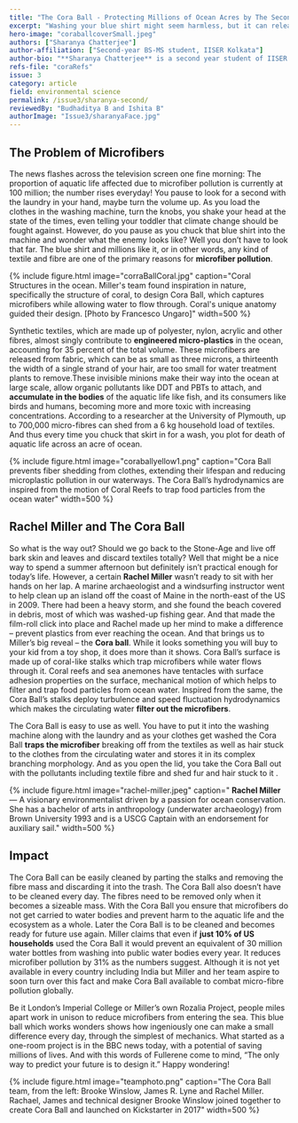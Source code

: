 ```yaml
---
title: "The Cora Ball - Protecting Millions of Ocean Acres by The Second"
excerpt: "Washing your blue shirt might seem harmless, but it can release microfibres that harm ocean life. Microfibre pollution—from textiles, hair, and pet fur—poses a growing threat to marine ecosystems. The Cora Ball, inspired by coral reefs, uses hydrodynamics to trap these fibres during laundry, reducing pollution by up to 31%. Praised by marine biologists and environmentalists, Sharanya Chatterjee takes you through the journey through her article showing a simple yet effective household solution to this global issue."
hero-image: "coraballcoverSmall.jpeg"
authors: ["Sharanya Chatterjee"]
author-affiliation: ["Second-year BS-MS student, IISER Kolkata"]
author-bio: "**Sharanya Chatterjee** is a second year student of IISER Kolkata and an aspiring researcher who is passionate in the field of neuroscience, developmental biology and its manifestations. She believes in responsible research facets. Habitually reads 'maybe nots' as 'maybes'."
refs-file: "coraRefs"
issue: 3
category: article
field: environmental science
permalink: /issue3/sharanya-second/
reviewedBy: "Budhaditya B and Ishita B"
authorImage: "Issue3/sharanyaFace.jpg"
---
```


## The Problem of Microfibers
The news flashes across the television screen one fine morning: The proportion of aquatic life affected due to microfiber pollution is currently at 100 million; the number rises everyday! You pause to look for a second with the laundry in your hand, maybe turn the volume up. As you load the clothes in the washing machine, turn the knobs, you shake your head at the state of the times, even telling your toddler that climate change should be fought against. However, do you pause as you chuck that blue shirt into the machine and wonder what the enemy looks like? Well you don’t have to look that far. The blue shirt and millions like it, or in other words, any kind of textile and fibre are one of the primary reasons for **microfiber pollution**.

{% include figure.html image="corraBallCoral.jpg" caption="Coral Structures in the ocean. Miller's team found inspiration in nature, specifically the structure of coral, to design Cora Ball, which captures microfibers while allowing water to flow through. Coral's unique anatomy guided their design. [Photo by Francesco Ungaro]" width=500 %}

Synthetic textiles, which are made up of polyester, nylon, acrylic and other fibres, almost singly contribute to **engineered micro-plastics** in the ocean, accounting for 35 percent of the total volume. These microfibers are released from fabric, which can be as small as three microns, a thirteenth the width of a single strand of your hair, are too small for water treatment plants to remove.These invisible minions make their way into the ocean at large scale, allow organic pollutants like DDT and PBTs to attach, and **accumulate in the bodies** of the aquatic life like fish, and its consumers like birds and humans, becoming more and more toxic with increasing concentrations. According to a researcher at the University of Plymouth, up to 700,000 micro-fibres can shed from a 6 kg household load of textiles. And thus every time you chuck that skirt in for a wash, you plot for death of aquatic life across an acre of ocean.

{% include figure.html image="coraballyellow1.png" caption="Cora Ball prevents fiber shedding from clothes, extending their lifespan and reducing microplastic pollution in our waterways. The Cora Ball’s hydrodynamics are inspired from the motion of Coral Reefs to trap food particles from the ocean water" width=500 %}


## Rachel Miller and The Cora Ball
So what is the way out? Should we go back to the Stone-Age and live off bark skin and leaves and discard textiles totally? Well that might be a nice way to spend a summer afternoon but definitely isn’t practical enough for today’s life. However, a certain **Rachel Miller** wasn’t ready to sit with her hands on her lap. A marine archaeologist and a windsurfing instructor went to help clean up an island off the coast of Maine in the north-east of the US in 2009. There had been a heavy storm, and she found the beach covered in debris, most of which was washed-up fishing gear. And that made the film-roll click into place and Rachel made up her mind to make a difference – prevent plastics from ever reaching the ocean. And that brings us to Miller’s big reveal – the **Cora ball**. While it looks something you will buy to your kid from a toy shop, it does more than it shows. Cora Ball’s surface is made up of coral-like stalks which trap microfibers while water flows through it. Coral reefs and sea anemones have tentacles with surface adhesion properties on the surface, mechanical motion of which helps to filter and trap food particles from ocean water. Inspired from the same, the Cora Ball’s stalks deploy turbulence and speed fluctuation hydrodynamics which makes the circulating water **filter out the microfibers**.

The Cora Ball is easy to use as well. You have to put it into the washing machine along with the laundry and as your clothes get washed the Cora Ball **traps the microfiber** breaking off from the textiles as well as hair stuck to the clothes from the circulating water and stores it in its complex branching morphology. And as you open the lid, you take the Cora Ball out with the pollutants including textile fibre and shed fur and hair stuck to it .

{% include figure.html image="rachel-miller.jpeg" caption=" **Rachel Miller** — A visionary environmentalist driven by a passion for ocean conservation. She has a bachelor of arts in anthropology (underwater archaeology) from Brown University 1993 and is a USCG Captain with an endorsement for auxiliary sail." width=500 %}

## Impact
The Cora Ball can be easily cleaned by parting the stalks and removing the fibre mass and discarding it into the trash. The Cora Ball also doesn’t have to be cleaned every day. The fibres need to be removed only when it becomes a sizeable mass. With the Cora Ball you ensure that microfibers do not get carried to water bodies and prevent harm to the aquatic life and the ecosystem as a whole. Later the Cora Ball is to be cleaned and becomes ready for future use again. Miller claims that even if **just 10% of US households** used the Cora Ball it would prevent an equivalent of 30 million water bottles from washing into public water bodies every year. It reduces microfiber pollution by 31% as the numbers suggest. Although it is not yet available in every country including India but Miller and her team aspire to soon turn over this fact and make Cora Ball available to combat micro-fibre pollution globally.

Be it London’s Imperial College or Miller’s own Rozalia Project, people miles apart work in unison to reduce microfibers from entering the sea. This blue ball which works wonders shows how ingeniously one can make a small difference every day, through the simplest of mechanics. What started as a one-room project is in the BBC news today, with a potential of saving millions of lives. And with this words of Fullerene come to mind, “The only way to predict your future is to design it.” Happy wondering!

{% include figure.html image="teamphoto.png" caption="The Cora Ball team, from the left: Brooke Winslow, James R. Lyne and Rachel Miller. Rachael, James and technical designer Brooke Winslow joined together to create Cora Ball and launched on Kickstarter in 2017" width=500 %}
